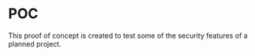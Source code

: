 # POC

This proof of concept is created to test some of the security features of a planned project.

